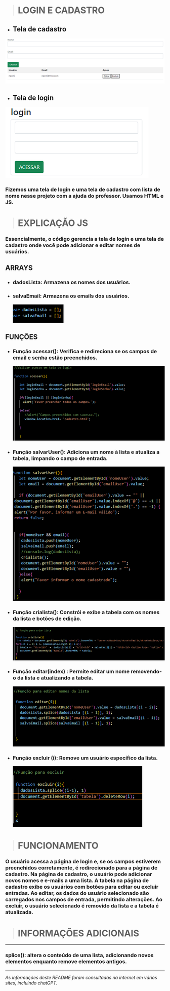 > # LOGIN E CADASTRO

* ## Tela de cadastro   
![LOGIN-CAD](img/cad2.png)

* ## Tela de login  
![LOGIN-CAD](img/login.png)

 
### Fizemos uma tela de login e uma tela de cadastro com lista de nome nesse projeto com a ajuda do professor. Usamos HTML e JS.


> # EXPLICAÇÃO JS

### Essencialmente, o código gerencia a tela de login e uma tela de cadastro onde você pode adicionar e editar nomes de usuários. 


## ARRAYS

* ### dadosLista: Armazena os nomes dos usuários.

* ### salvaEmail: Armazena os emails dos usuários.  

    ![LOGIN-CAD](img/ARRAYS.png)


## FUNÇÕES


* ### Função acessar(): Verifica e redireciona se os campos de email e senha estão preenchidos.  

  ![LOGIN-CAD](img/acesso.png)
 
* ### Função salvarUser(): Adiciona um nome à lista e atualiza a tabela, limpando o campo de entrada.  

  ![LOGIN-CAD](img/salvar.png)
 
* ### Função crialista(): Constrói e exibe a tabela com os nomes da lista e botões de edição.  

  ![LOGIN-CAD](img/lista2.png)  
 
* ### Função editar(index) : Permite editar um nome removendo-o da lista e atualizando a tabela.  

  ![LOGIN-CAD](img/edit%202.png)



* ### Função excluir (i): Remove um usuário específico da lista.  

  ![LOGIN-CAD](img/função%20excluir.png)

> # FUNCIONAMENTO 

### O usuário acessa a página de login e, se os campos estiverem preenchidos corretamente, é redirecionado para a página de cadastro. Na página de cadastro, o usuário pode adicionar novos nomes e e-mails a uma lista. A tabela na página de cadastro exibe os usuários com botões para editar ou excluir entradas. Ao editar, os dados do usuário selecionado são carregados nos campos de entrada, permitindo alterações. Ao excluir, o usuário selecionado é removido da lista e a tabela é atualizada.

> # INFORMAÇÕES ADICIONAIS
--------------------------------------------------------------------------------

### splice(): altera o conteúdo de uma lista, adicionando novos elementos enquanto remove elementos antigos.

----------------------------------------------------------------------------------------------
*As informações deste README foram consultadas na internet em vários sites, incluindo chatGPT.*